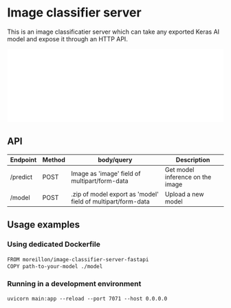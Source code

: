# Image classifier server

This is an image classificatier server which can take any exported Keras AI model and expose it through an HTTP API.

<p align="center">
  <img src="./docs/image_classifier_server.gif">
</p>

## API

| Endpoint | Method | body/query | Description
| --- | --- | --- | --- |
| /predict | POST | Image as 'image' field of multipart/form-data | Get model inference on the image |
| /model | POST | .zip of model export as 'model' field of multipart/form-data | Upload a new model |



## Usage examples

### Using dedicated Dockerfile
```
FROM moreillon/image-classifier-server-fastapi
COPY path-to-your-model ./model
```

### Running in a development environment

```
uvicorn main:app --reload --port 7071 --host 0.0.0.0

```
